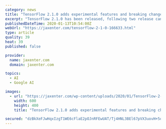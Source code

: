```yaml
---
category: news
title: "TensorFlow 2.1.0 adds experimental features and breaking changes"
excerpt: "TensorFlow 2.1.0 has been released, following two release candidates. The final version of the machine learning platform includes new features and breaking changes. Meanwhile, Python 2.7 has reached its end of life and is no longer supported by TensorFlow."
publishedDateTime: 2020-01-13T10:54:00Z
webUrl: "https://jaxenter.com/tensorflow-2-1-0-166633.html"
type: article
quality: 39
heat: 39
published: false

provider:
  name: jaxenter.com
  domain: jaxenter.com

topics:
  - AI
  - Google AI

images:
  - url: "https://jaxenter.com/wp-content/uploads/2020/01/TensorFlow-2-1-0.jpg"
    width: 600
    height: 400
    title: "TensorFlow 2.1.0 adds experimental features and breaking changes"

secured: "dzBkXeFJwHqxIzgT1WE6cFlaE2pOJnRFEwUAT/Tj4HNL3BEl67pVX3uovH+5ob3CRkPWB0ggUOkOu7GlexVDRfGu+xqB87IzKaL2etOyqGmlpaSVIipae0wrCkkuC7powLi5b43A1i9vryMcS6mquzNynLsVk36V4m0KJlhtnZXui4jkveMGImGGRsB5HuJWbgsj5d2mS3u3o4wp0jkQ3d1IA5dOCbgREOswAEbUQ1h4NKc1KHxJzMJOS8lf1WsP0MqclyAIBXkYRYAYpvW56kWxeXjnE6EbxZuuJKbh4+4RVaBUlRvVwT2apT0v1p65;/1vkFLbPrrgTqxzDq6F4Qw=="
---
```


